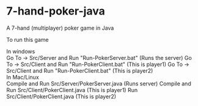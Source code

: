 7-hand-poker-java
=================

A 7-hand (multiplayer) poker game in Java

To run this game
<dl>
<dt>In windows</dt>
Go To -> Src/Server and Run "Run-PokerServer.bat" (Runs the server)
</ br>
</ br>
Go To -> Src/Client and Run "Run-PokerClient.bat" (This is player1)
</ br>
Go To -> Src/Client and Run "Run-PokerClient.bat" (This is player2)
</ br>

<dt>In Mac/Linux</dt>
</ br>
</ br>
Compile and Run Src/Server/PokerServer.java (Runs server)
</ br>
Compile and Run Src/Client/PokerClient.java (This is player1)
</ br>
Run Src/Client/PokerClient.java (This is player2)
</dl>
